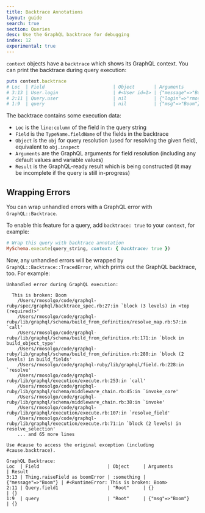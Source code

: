 ```yaml
---
title: Backtrace Annotations
layout: guide
search: true
section: Queries
desc: Use the GraphQL backtrace for debugging
index: 12
experimental: true
---
```


`context` objects have a `backtrace` which shows its GraphQL context. You can print the backtrace during query execution:

```ruby
puts context.backtrace
# Loc  | Field                         | Object       | Arguments             | Result
# 3:13 | User.login                    | #<User id=1> | {"message"=>"Boom"}   | #<RuntimeError: This is broken: Boom>
# 2:11 | Query.user                    | nil          | {"login"=>"rmosolgo"} | {}
# 1:9  | query                         | nil          | {"msg"=>"Boom"}       |
```

The backtrace contains some execution data:

- `Loc` is the `line:column` of the field in the query string
- `Field` is the `TypeName.fieldName` of the fields in the backtrace
- `Object` is the `obj` for query resolution (used for resolving the given field), equivalent to `obj.inspect`
- `Arguments` are the GraphQL arguments for field resolution (including any default values and variable values)
- `Result` is the GraphQL-ready result which is being constructed (it may be incomplete if the query is still in-progress)

## Wrapping Errors

You can wrap unhandled errors with a GraphQL error with `GraphQL::Backtrace`.

To enable this feature for a query, add `backtrace: true` to your `context`, for example:

```ruby
# Wrap this query with backtrace annotation
MySchema.execute(query_string, context: { backtrace: true })
```

Now, any unhandled errors will be wrapped by `GraphQL::Backtrace::TracedError`, which prints out the GraphQL backtrace, too. For example:

```
Unhandled error during GraphQL execution:

  This is broken: Boom
    /Users/rmosolgo/code/graphql-ruby/spec/graphql/backtrace_spec.rb:27:in `block (3 levels) in <top (required)>'
    /Users/rmosolgo/code/graphql-ruby/lib/graphql/schema/build_from_definition/resolve_map.rb:57:in `call'
    /Users/rmosolgo/code/graphql-ruby/lib/graphql/schema/build_from_definition.rb:171:in `block in build_object_type'
    /Users/rmosolgo/code/graphql-ruby/lib/graphql/schema/build_from_definition.rb:280:in `block (2 levels) in build_fields'
    /Users/rmosolgo/code/graphql-ruby/lib/graphql/field.rb:228:in `resolve'
    /Users/rmosolgo/code/graphql-ruby/lib/graphql/execution/execute.rb:253:in `call'
    /Users/rmosolgo/code/graphql-ruby/lib/graphql/schema/middleware_chain.rb:45:in `invoke_core'
    /Users/rmosolgo/code/graphql-ruby/lib/graphql/schema/middleware_chain.rb:38:in `invoke'
    /Users/rmosolgo/code/graphql-ruby/lib/graphql/execution/execute.rb:107:in `resolve_field'
    /Users/rmosolgo/code/graphql-ruby/lib/graphql/execution/execute.rb:71:in `block (2 levels) in resolve_selection'
    ... and 65 more lines

Use #cause to access the original exception (including #cause.backtrace).

GraphQL Backtrace:
Loc  | Field                         | Object     | Arguments           | Result
3:13 | Thing.raiseField as boomError | :something | {"message"=>"Boom"} | #<RuntimeError: This is broken: Boom>
2:11 | Query.field1                  | "Root"     | {}                  | {}
1:9  | query                         | "Root"     | {"msg"=>"Boom"}     | {}
```
